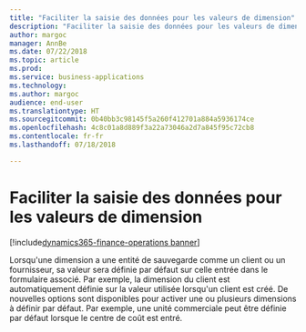 ```yaml
---
title: "Faciliter la saisie des données pour les valeurs de dimension"
description: "Faciliter la saisie des données pour les valeurs de dimension"
author: margoc
manager: AnnBe
ms.date: 07/22/2018
ms.topic: article
ms.prod: 
ms.service: business-applications
ms.technology: 
ms.author: margoc
audience: end-user
ms.translationtype: HT
ms.sourcegitcommit: 0b40bb3c98145f5a260f412701a884a5936174ce
ms.openlocfilehash: 4c8c01a8d889f3a22a73046a2d7a845f95c72cb8
ms.contentlocale: fr-fr
ms.lasthandoff: 07/18/2018

---
```

#  <a name="ease-of-data-entry-for-dimension-values"></a>Faciliter la saisie des données pour les valeurs de dimension

[!include[dynamics365-finance-operations banner](../includes/dynamics365-finance-operations.md)]



Lorsqu'une dimension a une entité de sauvegarde comme un client ou un fournisseur, sa valeur sera définie par défaut sur celle entrée dans le formulaire associé. Par exemple, la dimension du client est automatiquement définie sur la valeur utilisée lorsqu'un client est créé. De nouvelles options sont disponibles pour activer une ou plusieurs dimensions à définir par défaut. Par exemple, une unité commerciale peut être définie par défaut lorsque le centre de coût est entré.

